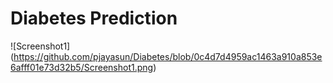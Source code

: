 # Diabetes Prediction

![Screenshot1] (https://github.com/pjayasun/Diabetes/blob/0c4d7d4959ac1463a910a853e6afff01e73d32b5/Screenshot1.png)
